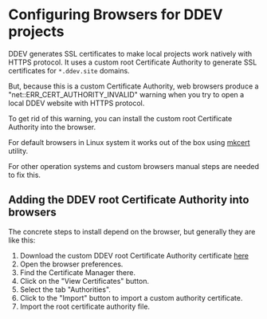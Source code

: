 # Configuring Browsers for DDEV projects

DDEV generates SSL certificates to make local projects work natively with HTTPS protocol. It uses a custom root Certificate Authority to generate SSL certificates for `*.ddev.site` domains.

But, because this is a custom Certificate Authority, web browsers produce a "net::ERR_CERT_AUTHORITY_INVALID" warning when you try to open a local DDEV website with HTTPS protocol.

To get rid of this warning, you can install the custom root Certificate Authority into the browser.

For default browsers in Linux system it works out of the box using [mkcert](https://github.com/FiloSottile/mkcert) utility. 

For other operation systems and custom browsers manual steps are needed to fix this.

## Adding the DDEV root Certificate Authority into browsers

The concrete steps to install depend on the browser, but generally they are like this:

1. Download the custom DDEV root Certificate Authority certificate [here](#)
2. Open the browser preferences.
3. Find the Certificate Manager there.
4. Click on the "View Certificates" button.
5. Select the tab "Authorities".
6. Click to the "Import" button to import a custom authority certificate.
7. Import the root certificate authority file.

